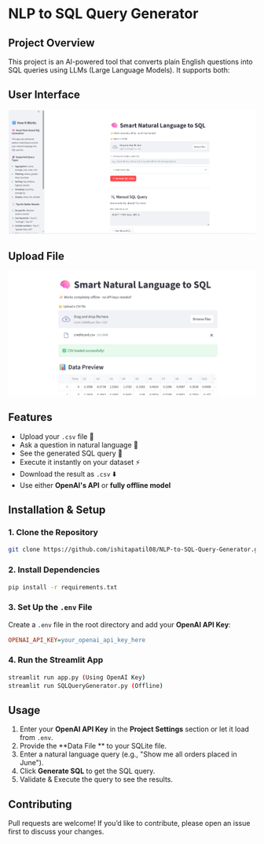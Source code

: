 # NLP to SQL Query Generator
##  
## Project Overview
This project is an AI-powered tool that converts plain English questions into SQL queries using LLMs (Large Language Models). It supports both:
## User Interface
![image](img1.png)
## Upload File 
![image](img3.png)
## Features

- Upload your `.csv` file 📂
- Ask a question in natural language 💬
- See the generated SQL query 💾
- Execute it instantly on your dataset ⚡
- Download the result as `.csv` ⬇️
- Use either **OpenAI's API** or **fully offline model**

##  Installation & Setup
### 1️. Clone the Repository
```bash
git clone https://github.com/ishitapatil08/NLP-to-SQL-Query-Generator.git
```

### 2. Install Dependencies
```bash
pip install -r requirements.txt
```

### 3. Set Up the `.env` File
Create a `.env` file in the root directory and add your **OpenAI API Key**:
```ini
OPENAI_API_KEY=your_openai_api_key_here
```

### 4. Run the Streamlit App
```bash
streamlit run app.py (Using OpenAI Key)
streamlit run SQLQueryGenerator.py (Offline)
```
## Usage
1. Enter your **OpenAI API Key** in the **Project Settings** section or let it load from `.env`.
2. Provide the **Data File ** to your SQLite file.
3. Enter a natural language query (e.g., "Show me all orders placed in June").
4. Click **Generate SQL** to get the SQL query.
5. Validate & Execute the query to see the results.

## Contributing
Pull requests are welcome! If you’d like to contribute, please open an issue first to discuss your changes.
